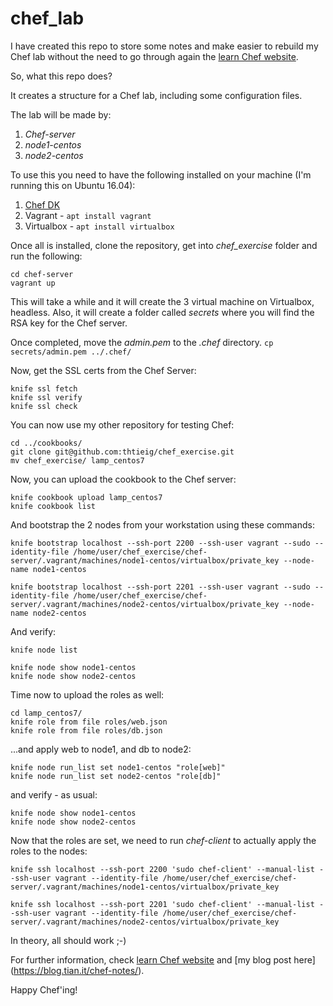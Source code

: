 # chef_lab

I have created this repo to store some notes and make easier to rebuild my Chef lab without the need to go through again the [learn Chef website](https://learn.chef.io).

So, what this repo does?


It creates a structure for a Chef lab, including some configuration files.

The lab will be made by:
1. *Chef-server*
2. *node1-centos*
3. *node2-centos*

To use this you need to have the following installed on your machine (I'm running this on Ubuntu 16.04):
1. [Chef DK](https://downloads.chef.io/chefdk)
2. Vagrant - `apt install vagrant`
3. Virtualbox - `apt install virtualbox`

Once all is installed, clone the repository, get into *chef_exercise* folder and run the following:
```
cd chef-server
vagrant up
```
This will take a while and it will create the 3 virtual machine on Virtualbox, headless. Also, it will create a folder called *secrets* where you will find the RSA key for the Chef server.

Once completed, move the *admin.pem* to the *.chef* directory.
`cp secrets/admin.pem ../.chef/`

Now, get the SSL certs from the Chef Server:
```
knife ssl fetch
knife ssl verify
knife ssl check
```

You can now use my other repository for testing Chef:
```
cd ../cookbooks/
git clone git@github.com:thtieig/chef_exercise.git
mv chef_exercise/ lamp_centos7
```

Now, you can upload the cookbook to the Chef server:
```
knife cookbook upload lamp_centos7
knife cookbook list
```

And bootstrap the 2 nodes from your workstation using these commands:
```
knife bootstrap localhost --ssh-port 2200 --ssh-user vagrant --sudo --identity-file /home/user/chef_exercise/chef-server/.vagrant/machines/node1-centos/virtualbox/private_key --node-name node1-centos

knife bootstrap localhost --ssh-port 2201 --ssh-user vagrant --sudo --identity-file /home/user/chef_exercise/chef-server/.vagrant/machines/node2-centos/virtualbox/private_key --node-name node2-centos
```
And verify:
```
knife node list

knife node show node1-centos
knife node show node2-centos
```

Time now to upload the roles as well:
```
cd lamp_centos7/
knife role from file roles/web.json
knife role from file roles/db.json
```
...and apply web to node1, and db to node2:
```
knife node run_list set node1-centos "role[web]"
knife node run_list set node2-centos "role[db]"
```

and verify - as usual:
```
knife node show node1-centos
knife node show node2-centos
```
Now that the roles are set, we need to run *chef-client* to actually apply the roles to the nodes:
```
knife ssh localhost --ssh-port 2200 'sudo chef-client' --manual-list --ssh-user vagrant --identity-file /home/user/chef_exercise/chef-server/.vagrant/machines/node1-centos/virtualbox/private_key

knife ssh localhost --ssh-port 2201 'sudo chef-client' --manual-list --ssh-user vagrant --identity-file /home/user/chef_exercise/chef-server/.vagrant/machines/node2-centos/virtualbox/private_key
```

In theory, all should work ;-)

For further information, check  [learn Chef website](https://learn.chef.io) and [my blog post here] (https://blog.tian.it/chef-notes/).

Happy Chef'ing!

